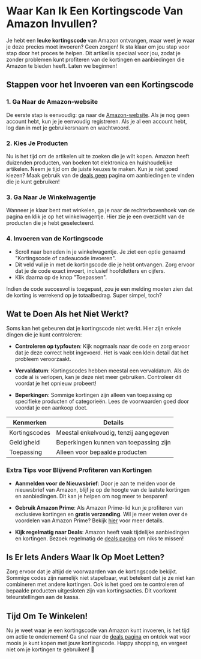 # Waar Kan Ik Een Kortingscode Van Amazon Invullen?

Je hebt een **leuke kortingscode** van Amazon ontvangen, maar weet je waar je deze precies moet invoeren? Geen zorgen! Ik sta klaar om jou stap voor stap door het proces te helpen. Dit artikel is speciaal voor jou, zodat je zonder problemen kunt profiteren van de kortingen en aanbiedingen die Amazon te bieden heeft. Laten we beginnen!

## Stappen voor het Invoeren van een Kortingscode

### 1. Ga Naar de Amazon-website

De eerste stap is eenvoudig: ga naar de [Amazon-website](https://www.amazon.com). Als je nog geen account hebt, kun je je eenvoudig registreren. Als je al een account hebt, log dan in met je gebruikersnaam en wachtwoord.

### 2. Kies Je Producten

Nu is het tijd om de artikelen uit te zoeken die je wilt kopen. Amazon heeft duizenden producten, van boeken tot elektronica en huishoudelijke artikelen. Neem je tijd om de juiste keuzes te maken. Kun je niet goed kiezen? Maak gebruik van de [deals geen](https://amzn.to/3ZJELHE) pagina om aanbiedingen te vinden die je kunt gebruiken!

### 3. Ga Naar Je Winkelwagentje

Wanneer je klaar bent met winkelen, ga je naar de rechterbovenhoek van de pagina en klik je op het winkelwagentje. Hier zie je een overzicht van de producten die je hebt geselecteerd.

### 4. Invoeren van de Kortingscode

- Scroll naar beneden in je winkelwagentje. Je ziet een optie genaamd "Kortingscode of cadeaucode invoeren".
- Dit veld vul je in met de kortingscode die je hebt ontvangen. Zorg ervoor dat je de code exact invoert, inclusief hoofdletters en cijfers.
- Klik daarna op de knop "Toepassen". 

Indien de code succesvol is toegepast, zou je een melding moeten zien dat de korting is verrekend op je totaalbedrag. Super simpel, toch?

## Wat te Doen Als het Niet Werkt?

Soms kan het gebeuren dat je kortingscode niet werkt. Hier zijn enkele dingen die je kunt controleren:

- **Controleren op typfouten**: Kijk nogmaals naar de code en zorg ervoor dat je deze correct hebt ingevoerd. Het is vaak een klein detail dat het probleem veroorzaakt.
  
- **Vervaldatum**: Kortingscodes hebben meestal een vervaldatum. Als de code al is verlopen, kan je deze niet meer gebruiken. Controleer dit voordat je het opnieuw probeert!

- **Beperkingen**: Sommige kortingen zijn alleen van toepassing op specifieke producten of categorieën. Lees de voorwaarden goed door voordat je een aankoop doet.

| Kenmerken             | Details                                     |
|-----------------------|--------------------------------------------|
| Kortingscodes         | Meestal enkelvoudig, tenzij aangegeven     |
| Geldigheid            | Beperkingen kunnen van toepassing zijn     |
| Toepassing            | Alleen voor bepaalde producten              |

### Extra Tips voor Blijvend Profiteren van Kortingen

- **Aanmelden voor de Nieuwsbrief**: Door je aan te melden voor de nieuwsbrief van Amazon, blijf je op de hoogte van de laatste kortingen en aanbiedingen. Dit kan je helpen om nog meer te besparen!
  
- **Gebruik Amazon Prime**: Als Amazon Prime-lid kun je profiteren van exclusieve kortingen en **gratis verzending**. Wil je meer weten over de voordelen van Amazon Prime? Bekijk [hier](https://amzn.to/44lnnKN) voor meer details.

- **Kijk regelmatig naar Deals**: Amazon heeft vaak tijdelijke aanbiedingen en kortingen. Bezoek regelmatig de [deals pagina](https://amzn.to/3ZJELHE) om niks te missen!

## Is Er Iets Anders Waar Ik Op Moet Letten?

Zorg ervoor dat je altijd de voorwaarden van de kortingscode bekijkt. Sommige codes zijn namelijk niet stapelbaar, wat betekent dat je ze niet kan combineren met andere kortingen. Ook is het goed om te controleren of bepaalde producten uitgesloten zijn van kortingsacties. Dit voorkomt teleurstellingen aan de kassa.

## Tijd Om Te Winkelen!

Nu je weet waar je een kortingscode van Amazon kunt invoeren, is het tijd om actie te ondernemen! Ga snel naar de [deals pagina](https://amzn.to/3ZJELHE) en ontdek wat voor moois je kunt kopen met jouw kortingscode. Happy shopping, en vergeet niet om je kortingen te gebruiken! 🎉
